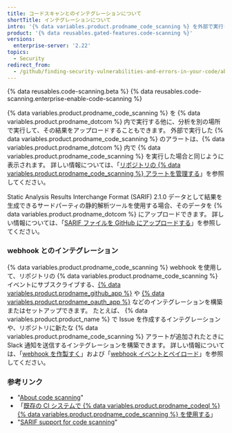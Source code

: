 ```yaml
---
title: コードスキャンとのインテグレーションについて
shortTitle: インテグレーションについて
intro: '{% data variables.product.prodname_code_scanning %} を外部で実行し、その結果を {% data variables.product.prodname_dotcom %} で表示できます。また、リポジトリで {% data variables.product.prodname_code_scanning %} アクティビティを監視する webhook をセットアップすることもできます。'
product: '{% data reusables.gated-features.code-scanning %}'
versions:
  enterprise-server: '2.22'
topics:
  - Security
redirect_from:
  - /github/finding-security-vulnerabilities-and-errors-in-your-code/about-integration-with-code-scanning
---
```


<!--See /content/code-security/secure-coding for the latest version of this article -->

{% data reusables.code-scanning.beta %}
{% data reusables.code-scanning.enterprise-enable-code-scanning %}

{% data variables.product.prodname_code_scanning %} を {% data variables.product.prodname_dotcom %} 内で実行する他に、分析を別の場所で実行して、その結果をアップロードすることもできます。 外部で実行した {% data variables.product.prodname_code_scanning %} のアラートは、{% data variables.product.prodname_dotcom %} 内で {% data variables.product.prodname_code_scanning %} を実行した場合と同じように表示されます。 詳しい情報については、「[リポジトリの {% data variables.product.prodname_code_scanning %} アラートを管理する](/github/finding-security-vulnerabilities-and-errors-in-your-code/managing-code-scanning-alerts-for-your-repository)」を参照してください。

Static Analysis Results Interchange Format (SARIF) 2.1.0 データとして結果を生成できるサードパーティの静的解析ツールを使用する場合、そのデータを {% data variables.product.prodname_dotcom %} にアップロードできます。 詳しい情報については、「[SARIF ファイルを GitHub にアップロードする](/github/finding-security-vulnerabilities-and-errors-in-your-code/uploading-a-sarif-file-to-github)」を参照してください。

### webhook とのインテグレーション

{% data variables.product.prodname_code_scanning %} webhook を使用して、リポジトリの {% data variables.product.prodname_code_scanning %} イベントにサブスクライブする、[{% data variables.product.prodname_github_app %}](/apps/building-github-apps/) や [{% data variables.product.prodname_oauth_app %}](/apps/building-oauth-apps/) などのインテグレーションを構築またはセットアップできます。 たとえば、 {% data variables.product.product_name %} で Issue を作成するインテグレーションや、リポジトリに新たな {% data variables.product.prodname_code_scanning %} アラートが追加されたときに Slack 通知を送信するインテグレーションを構築できます。 詳しい情報については、「[webhook を作製すく](/developers/webhooks-and-events/creating-webhooks)」および「[webhook イベントとペイロード](/developers/webhooks-and-events/webhook-events-and-payloads#code_scanning_alert)」を参照してください。

### 参考リンク

* "[About code scanning](/github/finding-security-vulnerabilities-and-errors-in-your-code/about-code-scanning)"
* 「[既存の CI システムで {% data variables.product.prodname_codeql %} {% data variables.product.prodname_code_scanning %} を使用する](/github/finding-security-vulnerabilities-and-errors-in-your-code/using-codeql-code-scanning-with-your-existing-ci-system)」
* "[SARIF support for code scanning](/github/finding-security-vulnerabilities-and-errors-in-your-code/sarif-support-for-code-scanning)"
